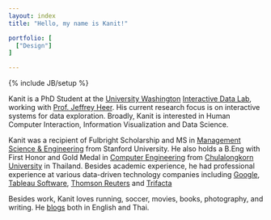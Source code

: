 ```yaml
---
layout: index
title: "Hello, my name is Kanit!"

portfolio: [
  ["Design"]
]

---
```

{% include JB/setup %}

Kanit is a PhD Student at the [University Washington](http://www.uw.edu) [Interactive Data Lab](http://idl.cs.washington.edu]), working with [Prof. Jeffrey Heer](http://jheer.org).
His current research focus is on interactive systems for data exploration.
Broadly, Kanit is interested in Human Computer Interaction, Information Visualization and Data Science.

Kanit was a recipient of Fulbright Scholarship and MS in [Management Science & Engineering](http://msande.stanford.edu) from Stanford University.
He also holds a B.Eng with First Honor and Gold Medal in [Computer Engineering](http://www.cp.eng.chula.ac.th) from [Chulalongkorn University](http://www.chula.ac.th) in Thailand.
Besides academic experience, he had professional experience at various data-driven technology companies including [Google](http://www.google.com),
[Tableau Software](http://www.tableausoftware.com), [Thomson Reuters](http://thomsonreuters.com) and [Trifacta](http://www.trifacta.com)

Besides work, Kanit loves running, soccer, movies, books, photography, and writing.  He [blogs](http://medium.com/@kanitw) both in English and Thai.



